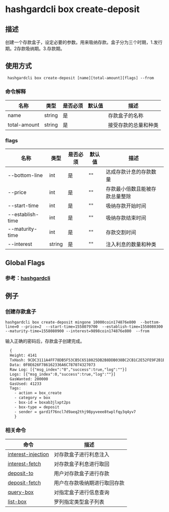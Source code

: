 # hashgardcli box create-deposit

## 描述
创建一个存款盒子，设定必要的参数。用来吸纳存款。盒子分为三个时期，1.发行期。2存款吸纳期。3.存款期。



## 使用方式
```
 hashgardcli box create-deposit [name][total-amount][flags] --from 
```



### 命令解释

| 名称         | 类型   | 是否必须 | 默认值 | 描述                 |
| ------------ | ------ | -------- | ------ | -------------------- |
| name         | string | 是       |        | 存款盒子的名称       |
| total-amount | string | 是       |        | 接受存款的总量和种类 |



### flags

| 名称             | 类型   | 是否必须 | 默认值 | 描述                           |
| ---------------- | ------ | -------- | ------ | ------------------------------ |
| --bottom-line    | int    | 是       | ""     | 达成存款计息的存款数量         |
| --price          | int    | 是       | ""     | 存款最小倍数且能被存款总量整除 |
| --start-time     | int    | 是       | ""     | 吸纳存款开始时间               |
| --establish-time | int    | 是       | ""     | 吸纳存款结束时间               |
| --maturity-time  | int    | 是       | ""     | 存款交割时间                   |
| --interest       | string | 是       | ""     | 注入利息的数量和种类           |



## Global Flags

 ### 参考：[hashgardcli](../README.md)

## 例子
### 创建存款盒子
```shell
hashgardcli box create-deposit mingone 10000coin174876e800  --bottom-line=0 --price=2  --start-time=1558079700  --establish-time=1558080300 --maturity-time=1558080900 --interest=9898coin174876e800  --from 
```
输入正确的密码后，存款盒子创建完成。
```txt
  {
  Height: 4141
  TxHash: 9CDC3111A4FF78DB5F53CB5C6518025DB2B8DDB038BC2CB1C2E52FE9F2B1BD91
  Data: 0F0E626F786162336A6C787074327073
  Raw Log: [{"msg_index":"0","success":true,"log":""}]
  Logs: [{"msg_index":0,"success":true,"log":""}]
  GasWanted: 200000
  GasUsed: 41233
  Tags: 
    - action = box_create
    - category = box
    - box-id = boxab3jlxpt2ps
    - box-type = deposit
    - sender = gard1f76ncl7d9aeq2thj98pyveee8twplfqy3q4yv7
    }
```



### 相关命令

| 命令                                        | 描述                         |
| ------------------------------------------- | ---------------------------- |
| [interest-injection](interest-injection.md) | 对存款盒子进行利息注入       |
| [interest-fetch](interest-fetch.md)         | 对存款盒子利息进行取回       |
| [deposit-to](deposit-to.md)                 | 用户对存款盒子进行存款       |
| [deposit-fetch](deposit-fetch.md)           | 用户在存款吸纳期进行取回存款 |
| [query-box](query-box.md)                   | 对指定盒子进行信息查询       |
| [list-box](list-box.md)                    | 罗列指定类型盒子列表         |



